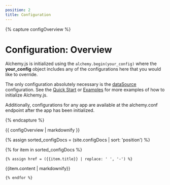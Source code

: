 ```yaml
---
position: 2
title: Configuration
---
```


{% capture configOverview %}

# Configuration: Overview

Alchemy.js is initialized using the `alchemy.begin(your_config)` where the **your_config** object includes any of the configurations here that you would like to override.

The only configuration absolutely necessary is the [dataSource](#datasource) configuration.  See the [Quick Start](#quick-start) or [Examples](#examples) for more examples of how to initialize Alchemy.js.

Additionally, configurations for any app are available at the alchemy.conf endpoint after the app has been initialized.

{% endcapture %}

{{ configOverview | markdownify }}


{% assign sorted_configDocs = (site.configDocs | sort: 'position') %}

{% for item in sorted_configDocs %}

    {% assign href = ({{item.title}} | replace: ' ', '-') %}

<section class="config-doc" id="{{href}}">

{{item.content | markdownify}}

</section>

    {% endfor %}


